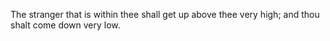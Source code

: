 The stranger that is within thee shall get up above thee very high; and thou shalt come down very low.
